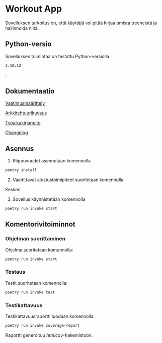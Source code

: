 # Workout App
Sovelluksen tarkoitus on, että käyttäjä voi pitää kirjaa omista treeneistä ja hallinnoida niitä.

## Python-versio

Sovelluksen toimintaa on testattu Python-versiolla 

```bash
3.10.12
```
.

## Dokumentaatio

[Vaatimusmäärittely](https://github.com/annica-henriette/ot-harjoitustyo/blob/master/dokumentaatio/vaatimusmaarittely.md)

[Arkkitehtuurikuvaus](https://github.com/annica-henriette/ot-harjoitustyo/blob/master/dokumentaatio/arkkitehtuuri.md)

[Työaikakirjanpito](https://github.com/annica-henriette/ot-harjoitustyo/blob/master/dokumentaatio/tyoaikakirjanpito.md)

[Changelog](https://github.com/annica-henriette/ot-harjoitustyo/blob/master/dokumentaatio/changelog.md)

## Asennus

1. Riippuvuudet asennetaan komennolla

```bash
poetry install
```

2. Vaadittavat alustustoimipiteet suoritetaan komennolla

Kesken

3. Sovellus käynnistetään komennolla

```bash
poetry run invoke start
```

## Komentorivitoiminnot

### Ohjelman suorittaminen

Ohjelma suoritetaan komennolla:

```bash
poetry run invoke start
```

### Testaus

Testit suoritetaan komennolla:

```bash
poetry run invoke test
```

### Testikattavuus

Testikattavuusraportti luodaan komennolla:

```bash
poetry run invoke coverage-report
```

Raportti generoituu _htmlcov_-hakemistoon.
